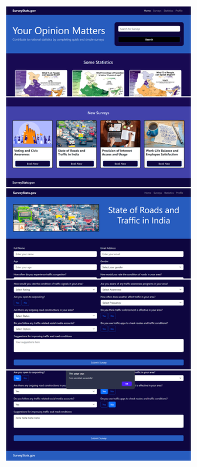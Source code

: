 <p align="center">
  
  <img src="read-me-images/Screenshot 2025-06-03 022458.png" alt="Screenshot 2025-06-03 022458" />
  
  
  <img src="read-me-images/Screenshot 2025-06-03 022509.png" alt="Screenshot 2025-06-03 022509" />
  
  
  <img src="read-me-images/Screenshot 2025-06-03 022556.png" alt="Screenshot 2025-06-03 022556" />
  
  
  <img src="read-me-images/Screenshot 2025-06-03 022609.png" alt="Screenshot 2025-06-03 022609" />

  
  <img src="read-me-images/Screenshot 2025-06-03 022746.png" alt="Screenshot 2025-06-03 022746" />
  
  
</p>
